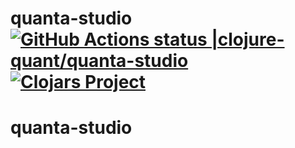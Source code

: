 # quanta-studio [![GitHub Actions status |clojure-quant/quanta-studio](https://github.com/clojure-quant/quanta-studio/workflows/CI/badge.svg)](https://github.com/clojure-quant/quanta-studio/actions?workflow=CI)[![Clojars Project](https://img.shields.io/clojars/v/io.github.clojure-quant/quanta-studio.svg)](https://clojars.org/io.github.clojure-quant/quanta-studio)


# quanta-studio


